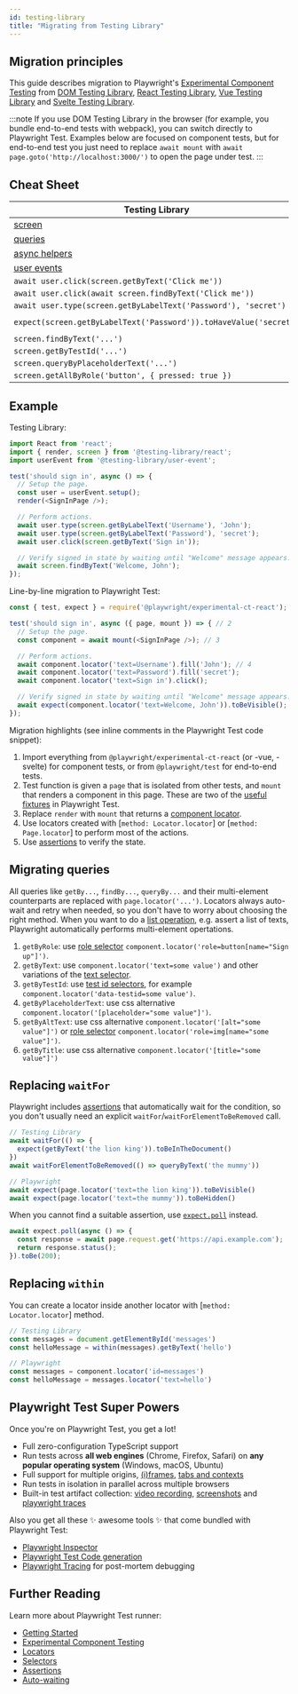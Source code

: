 ```yaml
---
id: testing-library
title: "Migrating from Testing Library"
---
```


<!-- TOC -->

## Migration principles

This guide describes migration to Playwright's [Experimental Component Testing](./test-components) from [DOM Testing Library](https://testing-library.com/docs/dom-testing-library/intro/), [React Testing Library](https://testing-library.com/docs/react-testing-library/intro/), [Vue Testing Library](https://testing-library.com/docs/vue-testing-library/intro) and [Svelte Testing Library](https://testing-library.com/docs/svelte-testing-library/intro).

:::note
If you use DOM Testing Library in the browser (for example, you bundle end-to-end tests with webpack), you can switch directly to Playwright Test. Examples below are focused on component tests, but for end-to-end test you just need to replace `await mount` with `await page.goto('http://localhost:3000/')` to open the page under test.
:::

## Cheat Sheet

| Testing Library                                         | Playwright                                    |
|---------------------------------------------------------|-----------------------------------------------|
| [screen](https://testing-library.com/docs/queries/about#screen) | [page](./api/class-page) and [component](./api/class-locator) |
| [queries](https://testing-library.com/docs/queries/about) | [locators](./locators) |
| [async helpers](https://testing-library.com/docs/dom-testing-library/api-async) | [assertions](./test-assertions) |
| [user events](https://testing-library.com/docs/user-event/intro) | [actions](./api/class-locator) |
| `await user.click(screen.getByText('Click me'))`        | `await component.locator('text=Click me').click()` |
| `await user.click(await screen.findByText('Click me'))` | `await component.locator('text=Click me').click()` |
| `await user.type(screen.getByLabelText('Password'), 'secret')` | `await component.locator('text=Password').fill('secret')` |
| `expect(screen.getByLabelText('Password')).toHaveValue('secret')` | `await expect(component.locator('text=Password')).toHaveValue('secret')` |
| `screen.findByText('...')`                              | `component.locator('text=...')`                    |
| `screen.getByTestId('...')`                             | `component.locator('data-testid=...')`             |
| `screen.queryByPlaceholderText('...')`                  | `component.locator('[placeholder="..."]')`         |
| `screen.getAllByRole('button', { pressed: true })`      | `component.locator('role=button[pressed]')`        |

## Example

Testing Library:

```js
import React from 'react';
import { render, screen } from '@testing-library/react';
import userEvent from '@testing-library/user-event';

test('should sign in', async () => {
  // Setup the page.
  const user = userEvent.setup();
  render(<SignInPage />);

  // Perform actions.
  await user.type(screen.getByLabelText('Username'), 'John');
  await user.type(screen.getByLabelText('Password'), 'secret');
  await user.click(screen.getByText('Sign in'));

  // Verify signed in state by waiting until "Welcome" message appears.
  await screen.findByText('Welcome, John');
});
```

Line-by-line migration to Playwright Test:

```js
const { test, expect } = require('@playwright/experimental-ct-react'); // 1

test('should sign in', async ({ page, mount }) => { // 2
  // Setup the page.
  const component = await mount(<SignInPage />); // 3

  // Perform actions.
  await component.locator('text=Username').fill('John'); // 4
  await component.locator('text=Password').fill('secret');
  await component.locator('text=Sign in').click();

  // Verify signed in state by waiting until "Welcome" message appears.
  await expect(component.locator('text=Welcome, John')).toBeVisible(); // 5
});
```

Migration highlights (see inline comments in the Playwright Test code snippet):

1. Import everything from `@playwright/experimental-ct-react` (or -vue, -svelte) for component tests, or from `@playwright/test` for end-to-end tests.
1. Test function is given a `page` that is isolated from other tests, and `mount` that renders a component in this page. These are two of the [useful fixtures](./api/class-fixtures) in Playwright Test.
1. Replace `render` with `mount` that returns a [component locator](./locators).
1. Use locators created with [`method: Locator.locator`] or [`method: Page.locator`] to perform most of the actions.
1. Use [assertions](./test-assertions) to verify the state.

## Migrating queries

All queries like `getBy...`, `findBy...`, `queryBy...` and their multi-element counterparts are replaced with `page.locator('...')`. Locators always auto-wait and retry when needed, so you don't have to worry about choosing the right method. When you want to do a [list operation](./locators#lists), e.g. assert a list of texts, Playwright automatically performs multi-element opertations.

1. `getByRole`: use [role selector](./locators#role-selector) `component.locator('role=button[name="Sign up"]')`.
1. `getByText`: use `component.locator('text=some value')` and other variations of the [text selector](./locators#text-selector).
1. `getByTestId`: use [test id selectors](./locators#id-data-testid-data-test-id-data-test-selectors), for example `component.locator('data-testid=some value')`.
1. `getByPlaceholderText`: use css alternative `component.locator('[placeholder="some value"]')`.
1. `getByAltText`: use css alternative `component.locator('[alt="some value"]')` or [role selector](./locators#role-selector) `component.locator('role=img[name="some value"]')`.
1. `getByTitle`: use css alternative `component.locator('[title="some value"]')`

## Replacing `waitFor`

Playwright includes [assertions](./test-assertions) that automatically wait for the condition, so you don't usually need an explicit `waitFor`/`waitForElementToBeRemoved` call.

```js
// Testing Library
await waitFor(() => {
  expect(getByText('the lion king')).toBeInTheDocument()
})
await waitForElementToBeRemoved(() => queryByText('the mummy'))

// Playwright
await expect(page.locator('text=the lion king')).toBeVisible()
await expect(page.locator('text=the mummy')).toBeHidden()
```

When you cannot find a suitable assertion, use [`expect.poll`](./test-assertions#polling) instead.

```js
await expect.poll(async () => {
  const response = await page.request.get('https://api.example.com');
  return response.status();
}).toBe(200);
```

## Replacing `within`

You can create a locator inside another locator with [`method: Locator.locator`] method.

```js
// Testing Library
const messages = document.getElementById('messages')
const helloMessage = within(messages).getByText('hello')

// Playwright
const messages = component.locator('id=messages')
const helloMessage = messages.locator('text=hello')
```

## Playwright Test Super Powers

Once you're on Playwright Test, you get a lot!

- Full zero-configuration TypeScript support
- Run tests across **all web engines** (Chrome, Firefox, Safari) on **any popular operating system** (Windows, macOS, Ubuntu)
- Full support for multiple origins, [(i)frames](./api/class-frame), [tabs and contexts](./pages)
- Run tests in isolation in parallel across multiple browsers
- Built-in test artifact collection: [video recording](./test-configuration#record-video), [screenshots](./test-configuration#automatic-screenshots) and [playwright traces](./test-configuration#record-test-trace)

Also you get all these ✨ awesome tools ✨ that come bundled with Playwright Test:
- [Playwright Inspector](./debug.md)
- [Playwright Test Code generation](./test-auth#code-generation)
- [Playwright Tracing](./trace-viewer) for post-mortem debugging

## Further Reading

Learn more about Playwright Test runner:

- [Getting Started](./intro)
- [Experimental Component Testing](./test-components)
- [Locators](./api/class-locator)
- [Selectors](./selectors)
- [Assertions](./test-assertions)
- [Auto-waiting](./actionability)
